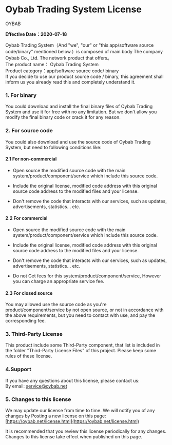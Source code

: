 
# Oybab Trading System License

OYBAB

**Effective Date：2020-07-18**

Oybab Trading System（And "we", "our" or "this app/software source code/binary" mentioned below.）is composed of main body The company Oybab Co., Ltd. The network product that offers。  
The product name： Oybab Trading System  
Product category：app/software source code/ binary  
If you decide to use our product source code / binary, this agreement shall inform us you already read this and completely understand it.

### 1. For binary

You could download and install the final binary files of Oybab Trading System and use it for free with no any limitation. But we don't allow you modify the final binary code or crack it for any reason.

### 2. For source code  

You could also download and use the source code of Oybab Trading System, but need to following conditions like:

#### 2.1 For non-commercial

-   Open source the modified source code with the main system/product/component/service which include this source code.
    
-   Include the original license, modified code address with this original source code address to the modified files and your license.

-   Don't remove the code that interacts with our services, such as updates, advertisements, statistics... etc.
    

#### 2.2 For commercial

-   Open source the modified source code with the main system/product/component/service which include this source code.
    
-   Include the original license, modified code address with this original source code address to the modified files and your license.

-   Don't remove the code that interacts with our services, such as updates, advertisements, statistics... etc.
    
-   Do not Get fees for this system/product/component/service, However you can charge an appropriate service fee.
    

#### 2.3 For closed source

You may allowed use the source code as you're product/component/service by not open source, or not in accordance with the above requirements, but you need to contact with use, and pay the corresponding fee.

### 3. Third-Party License

This product include some Third-Party component, that list is included in the folder "Third-Party License Files" of this project. Please keep some rules of these license.

### 4.Support

If you have any questions about this license, please contact us:  
By email: [service@oybab.net](mailto:service@oybab.net)

### 5. Changes to this license

We may update our license from time to time. We will notify you of any changes by Posting a new license on this page:  [https://oybab.net/license.html](https://oybab.net/license.html)

It is recommended that you review this license periodically for any changes. Changes to this license take effect when published on this page.
